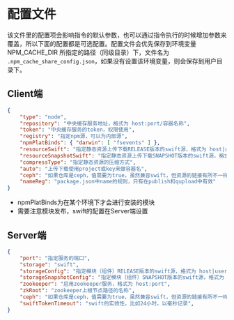 # 配置文件
该文件里的配置项会影响指令的默认参数，也可以通过指令执行的时候增加参数来覆盖，所以下面的配置都是可选配置。配置文件会优先保存到环境变量 NPM_CACHE_DIR 所指定的路径（同级目录）下，文件名为 `.npm_cache_share_config.json`，如果没有设置该环境变量，则会保存到用户目录下。

## Client端
```json
{
    "type": "node",
    "repository": "中央缓存服务地址，格式为 host:port/容器名称",
    "token": "中央缓存服务的token，权限使用",
    "registry": "指定npm源，可以为内部源",
    "npmPlatBinds": { "darwin": [ "fsevents" ] },
    "resourceSwift": "指定静态资源上传下载RELEASE版本的swift源，格式为 host|user|pass",
    "resourceSnapshotSwift": "指定静态资源上传下载SNAPSHOT版本的swift源，格式为 host|user|pass",
    "compressType": "指定静态资源的压缩方式",
    "auto": "上传下载使用project或key来做容器名",
    "ceph": "如果仓库是ceph，值需要为true，虽然兼容swift，但资源的链接有所不一样",
    "nameReg": "package.json中name的规则，只有在publish和qupload中有效"
}

```
- npmPlatBinds为在某个环境下才会进行安装的模块
- 需要注意模块发布，swift的配置在Server端设置

## Server端
```json
{
    "port": "指定服务的端口",
    "storage": "swift",
    "storageConfig": "指定模块（组件）RELEASE版本的swift源，格式为 host|user|pass",
    "storageSnapshotConfig": "指定模块（组件）SNAPSHOT版本的swift源，格式为 host|user|pass",
    "zookeeper": "启用zookeeper服务，格式为 host:port",
    "zkRoot": "zookeeper上根节点路径的名称",
    "ceph": "如果仓库是ceph，值需要为true，虽然兼容swift，但资源的链接有所不一样",
    "swiftTokenTimeout": "swift的实效性，比如24小时，以毫秒记录",
}

```
